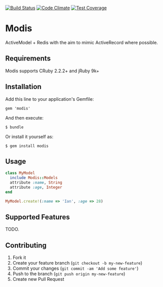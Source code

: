 [![Build Status](https://secure.travis-ci.org/ileitch/modis.png?branch=master)](http://travis-ci.org/ileitch/modis)
[![Code Climate](https://codeclimate.com/github/ileitch/modis/badges/gpa.svg)](https://codeclimate.com/github/ileitch/modis)
[![Test Coverage](https://codeclimate.com/github/ileitch/modis/badges/coverage.svg)](https://codeclimate.com/github/ileitch/modis)

# Modis

ActiveModel + Redis with the aim to mimic ActiveRecord where possible.

## Requirements

Modis supports CRuby 2.2.2+ and jRuby 9k+

## Installation

Add this line to your application's Gemfile:

    gem 'modis'

And then execute:

    $ bundle

Or install it yourself as:

    $ gem install modis

## Usage

```ruby
class MyModel
  include Modis::Models
  attribute :name, String
  attribute :age, Integer
end

MyModel.create!(:name => 'Ian', :age => 28)
```

## Supported Features

TODO.

## Contributing

1. Fork it
2. Create your feature branch (`git checkout -b my-new-feature`)
3. Commit your changes (`git commit -am 'Add some feature'`)
4. Push to the branch (`git push origin my-new-feature`)
5. Create new Pull Request
